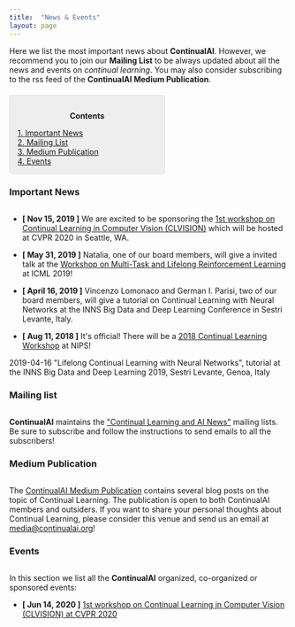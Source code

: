 ```yaml
---
title:  "News & Events"
layout: page
---
```


Here we list the most important news about **ContinualAI**. However, we recommend you to join our **Mailing List** to be always updated about all the news and events on *continual learning*. You may also consider subscribing to the rss feed of the **ContinualAI Medium Publication**.

<div style="background: rgba(0,0,0,0.06) none repeat scroll 0% 0%; border: 1px solid rgb(222, 222, 222); padding: 1em; border-radius: 5px; margin-top:20px; max-width: 50%">
	<p style="text-align: center;"><strong>Contents</strong></p>
	<p style="text-align: left; margin-bottom: 0px;">	
		<a href="#news">1. Important News</a><br>
		<a href="#mailinglist">2. Mailing List</a><br>
		<!--<a href="#newsletter">3. Monthly Newsletter</a><br>-->
		<a href="#medium">3. Medium Publication</a><br>
		<a href="#events">4. Events</a><br>
	</p>
</div>

<a name="news"></a>
<h3 id="news" style="margin-bottom: 30px;">Important News</h3>

- **[ Nov 15, 2019 ]** We are excited to be sponsoring the [1st workshop on Continual Learning in Computer Vision (CLVISION)](https://sites.google.com/view/clvision2020) which will be hosted at CVPR 2020 in Seattle, WA.

- **[ May 31, 2019 ]** Natalia, one of our board members, will give a invited talk at the [Workshop on Multi-Task and Lifelong Reinforcement Learning](https://sites.google.com/view/mtlrl/home) at ICML 2019!

- **[ April 16, 2019 ]** Vincenzo Lomonaco and German I. Parisi, two of our board members, will give a tutorial on Continual Learning with Neural Networks at the INNS Big Data and Deep Learning Conference in Sestri Levante, Italy.

- **[ Aug 11, 2018 ]** It's official! There will be a [2018 Continual Learning Workshop](https://sites.google.com/view/continual2018) at NIPS!


2019-04-16 "Lifelong Continual Learning with Neural Networks", tutorial at the INNS Big Data and Deep Learning 2019, Sestri Levante, Genoa, Italy

<a name="mailinglist"></a>
<h3 id="mailinglist" style="margin-bottom: 30px;">Mailing list</h3>

**ContinualAI** maintains the <a href="https://groups.google.com/forum/#!forum/continualai">"Continual Learning and AI News"</a> mailing lists. Be sure to subscribe and follow the instructions to send emails to all the subscribers!

<!--
<a name="newsletter"></a>
<h3 id="newsletter" style="margin-bottom: 30px;">Monthly Newsletter</h3>

The **ContinualAI Monthly Newsletter** is not started yet, but we are working on it :-) We well update this section to make them available also for later consultation. Still to be launched.-->

<a name="medium"></a>
<h3 id="medium" style="margin-bottom: 30px;">Medium Publication</h3>

The [ContinualAI Medium Publication](https://medium.com/continual-ai) contains several blog posts on the topic of Continual Learning. The publication is open to both ContinualAI members and outsiders. If you want to share your personal thoughts about Continual Learning, please consider this venue and send us an email at [media@continualai.org]()!

<a name="events"></a>
<h3 id="events" style="margin-bottom: 30px;">Events</h3>

In this section we list all the **ContinualAI** organized, co-organized or sponsored events:

- **[ Jun 14, 2020 ]** [1st workshop on Continual Learning in Computer Vision (CLVISION) at CVPR 2020](https://sites.google.com/view/clvision2020)
